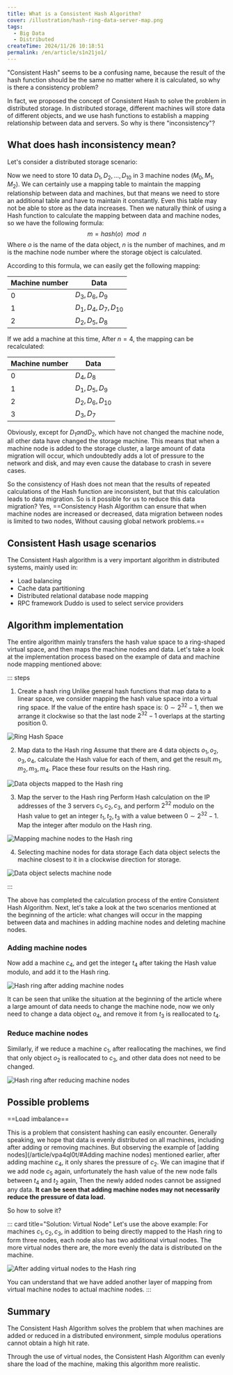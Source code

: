 ```yaml
---
title: What is a Consistent Hash Algorithm?
cover: /illustration/hash-ring-data-server-map.png
tags:
  - Big Data
  - Distributed
createTime: 2024/11/26 10:18:51
permalink: /en/article/s1n21jo1/
---
```

"Consistent Hash" seems to be a confusing name, because the result of the hash function should be the same no matter where it is calculated, so why is there a consistency problem?
<!-- more -->

In fact, we proposed the concept of Consistent Hash to solve the problem in distributed storage. In distributed storage, different machines will store data of different objects, and we use hash functions to establish a mapping relationship between data and servers. So why is there "inconsistency"?

## What does hash inconsistency mean?
Let's consider a distributed storage scenario:

Now we need to store 10 data $D_1, D_2, \dots, D_{10}$ in 3 machine nodes ($M_0, M_1, M_2$). We can certainly use a mapping table to maintain the mapping relationship between data and machines, but that means we need to store an additional table and have to maintain it constantly. Even this table may not be able to store as the data increases. Then we naturally think of using a Hash function to calculate the mapping between data and machine nodes, so we have the following formula:
$$
m = hash(o) \ \ mod \ \ n
$$
Where $o$ is the name of the data object, $n$ is the number of machines, and $m$ is the machine node number where the storage object is calculated.

According to this formula, we can easily get the following mapping:

| Machine number | Data |
| -------- | ----------------------- |
| 0 | $D_3, D_6, D_9$ |
| 1 | $D_1, D_4, D_7, D_{10}$ |
| 2 | $D_2, D_5, D_8$ |

If we add a machine at this time, After $n = 4$, the mapping can be recalculated:

| Machine number | Data |
| -------- | ------------------ |
| 0 | $D_4, D_8$ |
| 1 | $D_1, D_5, D_9$ |
| 2 | $D_2, D_6, D_{10}$ |
| 3 | $D_3, D_7$ |

Obviously, except for $D_1 and D_2$, which have not changed the machine node, all other data have changed the storage machine. This means that when a machine node is added to the storage cluster, a large amount of data migration will occur, which undoubtedly adds a lot of pressure to the network and disk, and may even cause the database to crash in severe cases.

So the consistency of Hash does not mean that the results of repeated calculations of the Hash function are inconsistent, but that this calculation leads to data migration. So is it possible for us to reduce this data migration? Yes, ==Consistency Hash Algorithm can ensure that when machine nodes are increased or decreased, data migration between nodes is limited to two nodes, Without causing global network problems.==

## Consistent Hash usage scenarios
The Consistent Hash algorithm is a very important algorithm in distributed systems, mainly used in:
- Load balancing
- Cache data partitioning
- Distributed relational database node mapping
- RPC framework Duddo is used to select service providers

## Algorithm implementation
The entire algorithm mainly transfers the hash value space to a ring-shaped virtual space, and then maps the machine nodes and data. Let's take a look at the implementation process based on the example of data and machine node mapping mentioned above:

::: steps
1. Create a hash ring
Unlike general hash functions that map data to a linear space, we consider mapping the hash value space into a virtual ring space. If the value of the entire hash space is: $0 \sim 2^{32}-1$, then we arrange it clockwise so that the last node $2^{32}-1$ overlaps at the starting position 0.

![Ring Hash Space](/illustration/hash-ring.png)

2. Map data to the Hash ring
Assume that there are 4 data objects $o_1, o_2, o_3, o_4$, calculate the Hash value for each of them, and get the result $m_1, m_2, m_3, m_4$. Place these four results on the Hash ring.

![Data objects mapped to the Hash ring](/illustration/hash-ring-data.png)

3. Map the server to the Hash ring
Perform Hash calculation on the IP addresses of the 3 servers $c_1, c_2, c_3$, and perform $2^{32}$ modulo on the Hash value to get an integer $t_1, t_2, t_3$ with a value between $0 \sim 2^{32}-1$. Map the integer after modulo on the Hash ring.

![Mapping machine nodes to the Hash ring](/illustration/hash-ring-server.png)

4. Selecting machine nodes for data storage
Each data object selects the machine closest to it in a clockwise direction for storage.

![Data object selects machine node](/illustration/hash-ring-data-server-map.png)

:::

The above has completed the calculation process of the entire Consistent Hash Algorithm. Next, let's take a look at the two scenarios mentioned at the beginning of the article: what changes will occur in the mapping between data and machines in adding machine nodes and deleting machine nodes.

### Adding machine nodes
Now add a machine $c_4$, and get the integer $t_4$ after taking the Hash value modulo, and add it to the Hash ring.

![Hash ring after adding machine nodes](/illustration/hash-ring-add-server.png)

It can be seen that unlike the situation at the beginning of the article where a large amount of data needs to change the machine node, now we only need to change a data object $o_4$, and remove it from $t_3$ is reallocated to $t_4$.

### Reduce machine nodes
Similarly, if we reduce a machine $c_1$, after reallocating the machines, we find that only object $o_2$ is reallocated to $c_3$, and other data does not need to be changed.

![Hash ring after reducing machine nodes](/illustration/hash-ring-reduce-server.png)

## Possible problems

==Load imbalance==

This is a problem that consistent hashing can easily encounter. Generally speaking, we hope that data is evenly distributed on all machines, including after adding or removing machines. But observing the example of [adding nodes](/article/vpa4ql0t/#Adding machine nodes) mentioned earlier, after adding machine $c_4$, it only shares the pressure of $c_2$. We can imagine that if we add node $c_5$ again, unfortunately the hash value of the new node falls between $t_4$ and $t_2$ again, Then the newly added nodes cannot be assigned any data. **It can be seen that adding machine nodes may not necessarily reduce the pressure of data load.**

So how to solve it?

::: card title="Solution: Virtual Node"
Let's use the above example: For machines $c_1, c_2, c_3$, in addition to being directly mapped to the Hash ring to form three nodes, each node also has two additional virtual nodes. The more virtual nodes there are, the more evenly the data is distributed on the machine.

![After adding virtual nodes to the Hash ring](/illustration/hash-ring-virtual-node.png)

You can understand that we have added another layer of mapping from virtual machine nodes to actual machine nodes.
:::

## Summary
The Consistent Hash Algorithm solves the problem that when machines are added or reduced in a distributed environment, simple modulus operations cannot obtain a high hit rate.

Through the use of virtual nodes, the Consistent Hash Algorithm can evenly share the load of the machine, making this algorithm more realistic.
